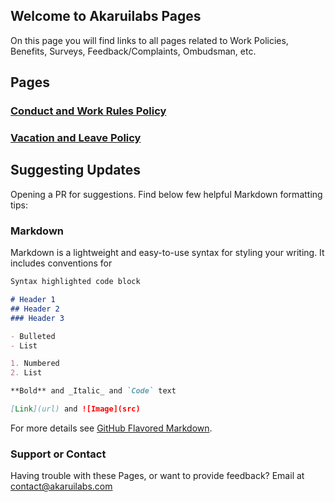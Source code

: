 ## Welcome to Akaruilabs Pages

On this page you will find links to all pages related to Work Policies, Benefits, Surveys, Feedback/Complaints, Ombudsman, etc.

## Pages
### [Conduct and Work Rules Policy](http://pages.akaruilabs.com/work-rules)
### [Vacation and Leave Policy](http://pages.akaruilabs.com/vacation)

## Suggesting Updates

Opening a PR for suggestions. Find below few helpful Markdown formatting tips:

### Markdown

Markdown is a lightweight and easy-to-use syntax for styling your writing. It includes conventions for

```markdown
Syntax highlighted code block

# Header 1
## Header 2
### Header 3

- Bulleted
- List

1. Numbered
2. List

**Bold** and _Italic_ and `Code` text

[Link](url) and ![Image](src)
```

For more details see [GitHub Flavored Markdown](https://guides.github.com/features/mastering-markdown/).


### Support or Contact

Having trouble with these Pages, or want to provide feedback? Email at contact@akaruilabs.com 
